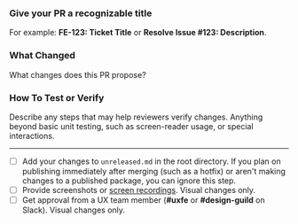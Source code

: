 ### Give your PR a recognizable title
For example: **FE-123: Ticket Title** or **Resolve Issue #123: Description**.

### What Changed
What changes does this PR propose? 

### How To Test or Verify
Describe any steps that may help reviewers verify changes.
Anything beyond basic unit testing, such as screen-reader usage, or special interactions.

--- 

- [ ] Add your changes to `unreleased.md` in the root directory. If you plan on publishing immediately after merging (such as a hotfix) or aren't making changes to a published package, you can ignore this step.
- [ ] Provide screenshots or [screen recordings](https://getkap.co/). Visual changes only.
- [ ] Get approval from a UX team member (**#uxfe** or **#design-guild** on Slack). Visual changes only.
